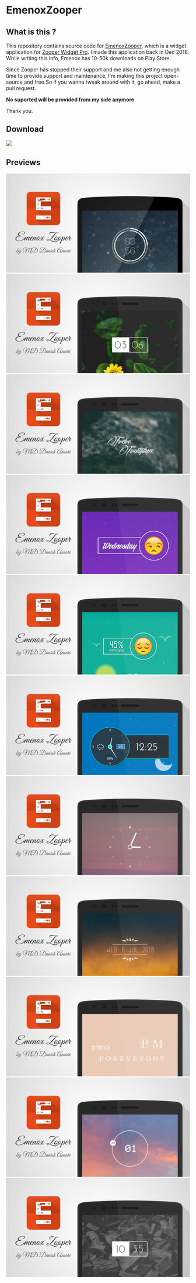 # EmenoxZooper

## What is this ?
This repository contains source code for [EmenoxZooper](https://play.google.com/store/apps/details?id=com.md.emenox), which is a widget application for [Zooper Widget Pro](https://play.google.com/store/apps/details?id=org.zooper.zwpro). I made this application back in Dec 
2016. While writing this info, Emenox has 10-50k downloads on Play Store. 

Since Zooper has stopped their support and me also not getting enough time to provide support and maintenance, I'm making this project open-source and free.So if you wanna tweak around with it, go ahead, make a pull request. 

**No suported will be provided from my side anymore**

Thank you.

## Download
<a href="https://play.google.com/store/apps/details?id=com.md.emenox" target="_blank">
  <img src="https://cdn.rawgit.com/steverichey/google-play-badge-svg/master/img/en_get.svg" width="25%"/>
</a>

## Previews
!["Preview01"](/screenshots/01.png?raw=true)
!["Preview02"](/screenshots/02.png?raw=true)
!["Preview03"](/screenshots/03.png?raw=true)
!["Preview04"](/screenshots/04.png?raw=true)
!["Preview05"](/screenshots/05.png?raw=true)
!["Preview06"](/screenshots/06.png?raw=true)
!["Preview07"](/screenshots/07.png?raw=true)
!["Preview08"](/screenshots/08.png?raw=true)
!["Preview09"](/screenshots/09.png?raw=true)
!["Preview10"](/screenshots/10.png?raw=true)
!["Preview11"](/screenshots/11.png?raw=true)
